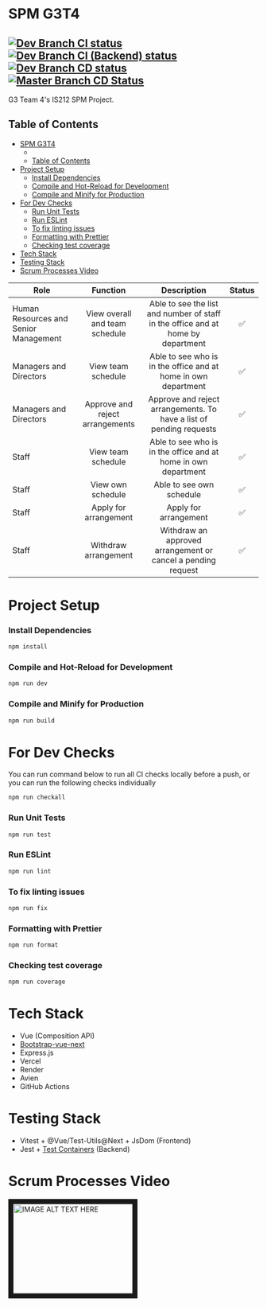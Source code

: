 # SPM G3T4

[![Dev Branch CI status](https://github.com/rhythmlover/SPM/actions/workflows/ci.yml/badge.svg?branch=dev)](https://github.com/rhythmlover/SPM/actions/workflows/ci.yml)
[![Dev Branch CI (Backend) status](https://github.com/rhythmlover/SPM/actions/workflows/ci_backend.yml/badge.svg?branch=dev)](https://github.com/rhythmlover/SPM/actions/workflows/ci_backend.yml)
[![Dev Branch CD status](https://github.com/rhythmlover/SPM/actions/workflows/cd_preview.yml/badge.svg)](https://github.com/rhythmlover/SPM/actions/workflows/cd_preview.yml)
[![Master Branch CD Status](https://github.com/rhythmlover/SPM/actions/workflows/cd_prod.yml/badge.svg)](https://github.com/rhythmlover/SPM/actions/workflows/cd_prod.yml)
--
G3 Team 4's IS212 SPM Project.

## Table of Contents

- [SPM G3T4](#spm-g3t4)
  - [](#)
  - [Table of Contents](#table-of-contents)
- [Project Setup](#project-setup)
  - [Install Dependencies](#install-dependencies)
  - [Compile and Hot-Reload for Development](#compile-and-hot-reload-for-development)
  - [Compile and Minify for Production](#compile-and-minify-for-production)
- [For Dev Checks](#for-dev-checks)
  - [Run Unit Tests](#run-unit-tests)
  - [Run ESLint](#run-eslint)
  - [To fix linting issues](#to-fix-linting-issues)
  - [Formatting with Prettier](#formatting-with-prettier)
  - [Checking test coverage](#checking-test-coverage)
- [Tech Stack](#tech-stack)
- [Testing Stack](#testing-stack)
- [Scrum Processes Video](#scrum-processes-video)

| Role                                  |            Function             |                                   Description                                    |       Status       |
| ------------------------------------- | :-----------------------------: | :------------------------------------------------------------------------------: | :----------------: |
| Human Resources and Senior Management | View overall and team schedule  | Able to see the list and number of staff in the office and at home by department | :white_check_mark: |
| Managers and Directors                |       View team schedule        |          Able to see who is in the office and at home in own department          | :white_check_mark: |
| Managers and Directors                | Approve and reject arrangements |       Approve and reject arrangements. To have a list of pending requests        | :white_check_mark: |
| Staff                                 |       View team schedule        |          Able to see who is in the office and at home in own department          | :white_check_mark: |
| Staff                                 |        View own schedule        |                             Able to see own schedule                             | :white_check_mark: |
| Staff                                 |      Apply for arrangement      |                              Apply for arrangement                               | :white_check_mark: |
| Staff                                 |      Withdraw arrangement       |           Withdraw an approved arrangement or cancel a pending request           | :white_check_mark: |

# Project Setup

### Install Dependencies

```sh
npm install
```

### Compile and Hot-Reload for Development

```sh
npm run dev
```

### Compile and Minify for Production

```sh
npm run build
```

# For Dev Checks

You can run command below to run all CI checks locally before a push, or you can run the following checks individually

```sh
npm run checkall
```

### Run Unit Tests

```sh
npm run test
```

### Run ESLint

```sh
npm run lint
```

### To fix linting issues

```sh
npm run fix
```

### Formatting with Prettier

```sh
npm run format
```

### Checking test coverage

```sh
npm run coverage
```

# Tech Stack

- Vue (Composition API)
- [Bootstrap-vue-next](https://bootstrap-vue-next.github.io/bootstrap-vue-next/)
- Express.js
- Vercel
- Render
- Avien
- GitHub Actions

# Testing Stack

- Vitest + @Vue/Test-Utils@Next + JsDom (Frontend)
- Jest + [Test Containers](https://testcontainers.com/) (Backend)

# Scrum Processes Video

<a href="http://www.youtube.com/watch?feature=player_embedded&v=DTk_VyDDwBc
" target="_blank"><img src="http://img.youtube.com/vi/DTk_VyDDwBc/0.jpg" 
alt="IMAGE ALT TEXT HERE" width="240" height="180" border="10" /></a>
